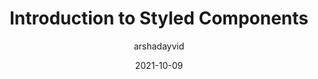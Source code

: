 ---
author: arshadayvid
date: 2021-10-09
hidden: true
publisher: thepracticaldev
tags:
  - css
  - javascript
  - components
target_url: https://dev.to/arshadayvid/stop-using-classnames-to-style-your-react-apps-instead-use-53jn
title: Introduction to Styled Components
---